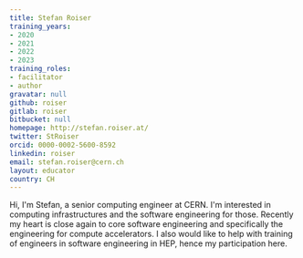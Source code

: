 ```yaml
---
title: Stefan Roiser
training_years:
- 2020
- 2021
- 2022
- 2023
training_roles:
- facilitator
- author
gravatar: null
github: roiser
gitlab: roiser
bitbucket: null
homepage: http://stefan.roiser.at/
twitter: StRoiser
orcid: 0000-0002-5600-8592
linkedin: roiser
email: stefan.roiser@cern.ch
layout: educator
country: CH
---
```


Hi, I'm Stefan, a senior computing engineer at CERN. I'm interested in computing infrastructures and the software engineering for those. Recently my heart is close again to core software engineering and specifically the engineering for compute accelerators. I also would like to help with training of engineers in software engineering in HEP, hence my participation here.
